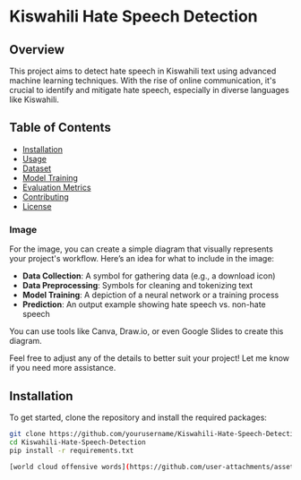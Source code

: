 # Kiswahili Hate Speech Detection

## Overview
This project aims to detect hate speech in Kiswahili text using advanced machine learning techniques. With the rise of online communication, it's crucial to identify and mitigate hate speech, especially in diverse languages like Kiswahili.

## Table of Contents
- [Installation](#installation)
- [Usage](#usage)
- [Dataset](#dataset)
- [Model Training](#model-training)
- [Evaluation Metrics](#evaluation-metrics)
- [Contributing](#contributing)
- [License](#license)

  
### Image
For the image, you can create a simple diagram that visually represents your project's workflow. Here’s an idea for what to include in the image:
- **Data Collection**: A symbol for gathering data (e.g., a download icon)
- **Data Preprocessing**: Symbols for cleaning and tokenizing text
- **Model Training**: A depiction of a neural network or a training process
- **Prediction**: An output example showing hate speech vs. non-hate speech

You can use tools like Canva, Draw.io, or even Google Slides to create this diagram.

Feel free to adjust any of the details to better suit your project! Let me know if you need more assistance.



## Installation
To get started, clone the repository and install the required packages:
```bash
git clone https://github.com/yourusername/Kiswahili-Hate-Speech-Detection.git
cd Kiswahili-Hate-Speech-Detection
pip install -r requirements.txt

[world cloud offensive words](https://github.com/user-attachments/assets/97727046-99f7-4ba9-8121-94909236b03e)



